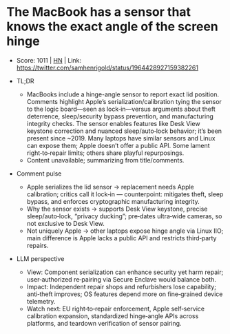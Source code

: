 # The MacBook has a sensor that knows the exact angle of the screen hinge

- Score: 1011 | [HN](https://news.ycombinator.com/item?id=45158968) | Link: https://twitter.com/samhenrigold/status/1964428927159382261

- TL;DR
  - MacBooks include a hinge-angle sensor to report exact lid position. Comments highlight Apple’s serialization/calibration tying the sensor to the logic board—seen as lock‑in—versus arguments about theft deterrence, sleep/security bypass prevention, and manufacturing integrity checks. The sensor enables features like Desk View keystone correction and nuanced sleep/auto‑lock behavior; it’s been present since ~2019. Many laptops have similar sensors and Linux can expose them; Apple doesn’t offer a public API. Some lament right‑to‑repair limits; others share playful repurposings.
  - Content unavailable; summarizing from title/comments.

- Comment pulse
  - Apple serializes the lid sensor → replacement needs Apple calibration; critics call it lock‑in — counterpoint: mitigates theft, sleep bypass, and enforces cryptographic manufacturing integrity.
  - Why the sensor exists → supports Desk View keystone, precise sleep/auto‑lock, “privacy ducking”; pre‑dates ultra‑wide cameras, so not exclusive to Desk View.
  - Not uniquely Apple → other laptops expose hinge angle via Linux IIO; main difference is Apple lacks a public API and restricts third‑party repairs.

- LLM perspective
  - View: Component serialization can enhance security yet harm repair; user‑authorized re‑pairing via Secure Enclave would balance both.
  - Impact: Independent repair shops and refurbishers lose capability; anti‑theft improves; OS features depend more on fine‑grained device telemetry.
  - Watch next: EU right‑to‑repair enforcement, Apple self‑service calibration expansion, standardized hinge‑angle APIs across platforms, and teardown verification of sensor pairing.
